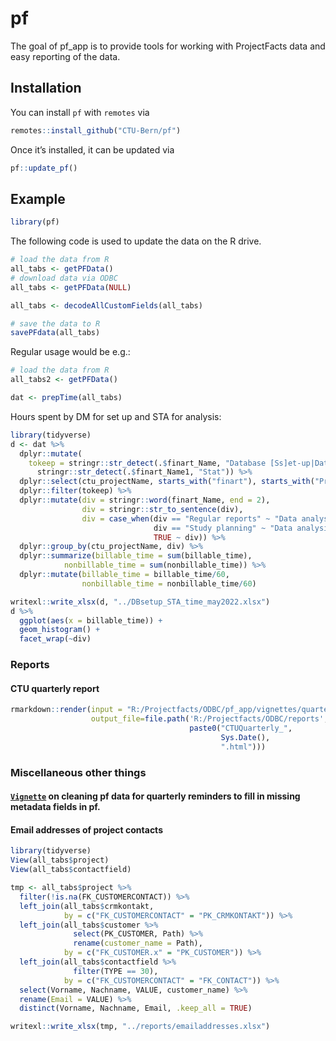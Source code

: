 
<!-- README.md is generated from README.Rmd. Please edit that file -->

# pf

<!-- badges: start -->
<!-- badges: end -->

The goal of pf_app is to provide tools for working with ProjectFacts
data and easy reporting of the data.

## Installation

You can install `pf` with `remotes` via

``` r
remotes::install_github("CTU-Bern/pf")
```

Once it’s installed, it can be updated via

``` r
pf::update_pf()
```

## Example

``` r
library(pf)
```

The following code is used to update the data on the R drive.

``` r
# load the data from R
all_tabs <- getPFData()
# download data via ODBC
all_tabs <- getPFData(NULL)

all_tabs <- decodeAllCustomFields(all_tabs)

# save the data to R
savePFdata(all_tabs)
```

Regular usage would be e.g.:

``` r
# load the data from R
all_tabs2 <- getPFData()

dat <- prepTime(all_tabs)
```

Hours spent by DM for set up and STA for analysis:

``` r
library(tidyverse)
d <- dat %>% 
  dplyr::mutate(
    tokeep = stringr::str_detect(.$finart_Name, "Database [Ss]et-up|Data [Aa]nalysis|Statist") |
      stringr::str_detect(.$finart_Name1, "Stat")) %>% 
  dplyr::select(ctu_projectName, starts_with("finart"), starts_with("ProjectName"), tokeep) |> View()
  dplyr::filter(tokeep) %>% 
  dplyr::mutate(div = stringr::word(finart_Name, end = 2),
                div = stringr::str_to_sentence(div), 
                div = case_when(div == "Regular reports" ~ "Data analysis",
                                div == "Study planning" ~ "Data analysis",
                                TRUE ~ div)) %>% 
  dplyr::group_by(ctu_projectName, div) %>% 
  dplyr::summarize(billable_time = sum(billable_time),
            nonbillable_time = sum(nonbillable_time)) %>% 
  dplyr::mutate(billable_time = billable_time/60,
                nonbillable_time = nonbillable_time/60)

writexl::write_xlsx(d, "../DBsetup_STA_time_may2022.xlsx")
d %>% 
  ggplot(aes(x = billable_time)) +
  geom_histogram() +
  facet_wrap(~div)
```

### Reports

#### CTU quarterly report

``` r
rmarkdown::render(input = "R:/Projectfacts/ODBC/pf_app/vignettes/quarterly.Rmd", 
                  output_file=file.path('R:/Projectfacts/ODBC/reports', 
                                        paste0("CTUQuarterly_",
                                               Sys.Date(),
                                               ".html")))
```

### Miscellaneous other things

#### [`Vignette`](https://github.com/kjgilbert/pf_projfacts/blob/main/vignettes/pf_cleaning.Rmd) on cleaning pf data for quarterly reminders to fill in missing metadata fields in pf.

#### Email addresses of project contacts

``` r
library(tidyverse)
View(all_tabs$project)
View(all_tabs$contactfield)

tmp <- all_tabs$project %>% 
  filter(!is.na(FK_CUSTOMERCONTACT)) %>% 
  left_join(all_tabs$crmkontakt, 
            by = c("FK_CUSTOMERCONTACT" = "PK_CRMKONTAKT")) %>% 
  left_join(all_tabs$customer %>% 
              select(PK_CUSTOMER, Path) %>% 
              rename(customer_name = Path), 
            by = c("FK_CUSTOMER.x" = "PK_CUSTOMER")) %>% 
  left_join(all_tabs$contactfield %>% 
              filter(TYPE == 30),
            by = c("FK_CUSTOMERCONTACT" = "FK_CONTACT")) %>% 
  select(Vorname, Nachname, VALUE, customer_name) %>% 
  rename(Email = VALUE) %>% 
  distinct(Vorname, Nachname, Email, .keep_all = TRUE) 

writexl::write_xlsx(tmp, "../reports/emailaddresses.xlsx")
```
